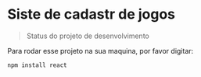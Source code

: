 <h1> Siste de cadastr de jogos </h1>

>Status do projeto de desenvolvimento

Para rodar esse projeto na sua maquina, por favor digitar:

```
npm install react
```
